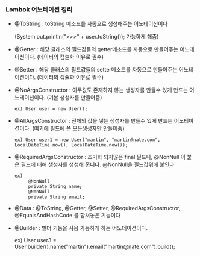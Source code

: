 ### Lombok 어노테이션 정리

- @ToString : toString 메소드를 자동으로 생성해주는 어노테이션이다

    (System.out.println(">>>" + user.toString()); 가능하게 해줌)

- @Getter : 해당 클래스의 필드값들의 getter메소드를 자동으로 만들어주는 어노테이션이다. (데이터의 캡슐화 이유로 필수) 

- @Setter : 해당 클래스의 필드값들의 setter메소드를 자동으로 만들어주는 어노테이션이다. (데이터의 캡슐화 이유로 필수) 

- @NoArgsConstructor : 아무값도 존재하지 않는 생성자를 만들수 있게 만드는 어노테이션이다. (기본 생성자를 만들어줌) 

      ex) User user = new User();

- @AllArgsConstructor : 전체의 값을 넣는 생성자를 만들수 있게 만드는 어노테이션이다. (여기에 필드에 쓴 모든생성자만 만들어줌) 

      ex) User user1 = new User("martin", "martin@nate.com", LocalDateTime.now(), LocalDateTime.now());

- @RequiredArgsConstructor : 초기화 되지않은 final 필드나, @NonNull 이 붙은 필드에 대해 생성자를 생성해 줍니다. @NonNull을 필드값위에 붙인다

      ex) 
           @NonNull
           private String name;
           @NonNull
           private String email;
           
- @Data : @ToString, @Getter, @Setter, @RequiredArgsConstructor, @EqualsAndHashCode 를 합쳐놓은 기능이다

- @Builder : 빌더 기능을 사용 가능하게 하는 어노테이션이다.

    ex) User user3 = User.builder().name("martin").email("martin@nate.com").build();
